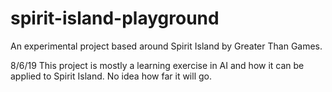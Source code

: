 # spirit-island-playground
An experimental project based around Spirit Island by Greater Than Games.

8/6/19
This project is mostly a learning exercise in AI and how it can be applied to Spirit Island. No idea how far it will go.